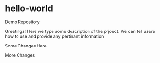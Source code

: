 # hello-world
Demo Repository

Greetings!  Here we type some description of the prjoect.
We can tell users how to use and provide any pertinant information

Some Changes Here

More Changes
